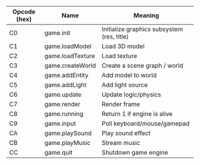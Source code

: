 | Opcode (hex) | Name             | Meaning                                    |
| ------------ | ---------------- | ------------------------------------------ |
| C0           | game.init        | Initialize graphics subsystem (res, title) |
| C1           | game.loadModel   | Load 3D model                              |
| C2           | game.loadTexture | Load texture                               |
| C3           | game.createWorld | Create a scene graph / world               |
| C4           | game.addEntity   | Add model to world                         |
| C5           | game.addLight    | Add light source                           |
| C6           | game.update      | Update logic/physics                       |
| C7           | game.render      | Render frame                               |
| C8           | game.running     | Return 1 if engine is alive                |
| C9           | game.input       | Poll keyboard/mouse/gamepad                |
| CA           | game.playSound   | Play sound effect                          |
| CB           | game.playMusic   | Stream music                               |
| CC           | game.quit        | Shutdown game engine                       |
